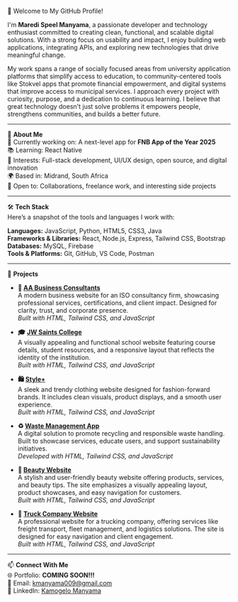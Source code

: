 👋 Welcome to My GitHub Profile!

I'm **Maredi Speel Manyama**, a passionate developer and technology enthusiast committed to creating clean, functional, and scalable digital solutions. With a strong focus on usability and impact, I enjoy building web applications, integrating APIs, and exploring new technologies that drive meaningful change. 

My work spans a range of socially focused areas from university application platforms that simplify access to education, to community-centered tools like Stokvel apps that promote financial empowerment, and digital systems that improve access to municipal services. I approach every project with curiosity, purpose, and a dedication to continuous learning. I believe that great technology doesn't just solve problems it empowers people, strengthens communities, and builds a better future.

---

🚀 **About Me**  
💼 Currently working on: A next-level app for **FNB App of the Year 2025**  
📚 Learning: React Native  
🎯 Interests: Full-stack development, UI/UX design, open source, and digital innovation  
🌍 Based in: Midrand, South Africa  
🤝 Open to: Collaborations, freelance work, and interesting side projects  

---

🛠️ **Tech Stack**  
Here’s a snapshot of the tools and languages I work with:

**Languages:** JavaScript, Python, HTML5, CSS3, Java  
**Frameworks & Libraries:** React, Node.js, Express, Tailwind CSS, Bootstrap  
**Databases:** MySQL, Firebase  
**Tools & Platforms:** Git, GitHub, VS Code, Postman  

---

📂 **Projects**

- **🏢 [AA Business Consultants](https://kamzamanyama.github.io/AABusiness-Consultant-/)**  
  A modern business website for an ISO consultancy firm, showcasing professional services, certifications, and client impact. Designed for clarity, trust, and corporate presence.  
  _Built with HTML, Tailwind CSS, and JavaScript_

- **🎓 [JW Saints College](https://kamzamanyama.github.io/jwsaints/)**  
  A visually appealing and functional school website featuring course details, student resources, and a responsive layout that reflects the identity of the institution.  
  _Built with HTML, Tailwind CSS, and JavaScript_

- **🛍️ [Style+](https://kamzamanyama.github.io/STYLE-/)**  
  A sleek and trendy clothing website designed for fashion-forward brands. It includes clean visuals, product displays, and a smooth user experience.  
  _Built with HTML, Tailwind CSS, and JavaScript_

- **♻️ [Waste Management App](https://kamzamanyama.github.io/pacificScraps/)**  
  A digital solution to promote recycling and responsible waste handling. Built to showcase services, educate users, and support sustainability initiatives.  
  _Developed with HTML, Tailwind CSS, and JavaScript_
  
- **💅 [Beauty Website](https://kamzamanyama.github.io/prjectBeauty/)**  
  A stylish and user-friendly beauty website offering products, services, and beauty tips. The site emphasizes a visually appealing layout, product showcases, and easy navigation for customers.  
  _Built with HTML, Tailwind CSS, and JavaScript_

- **🚛 [Truck Company Website](https://kamzamanyama.github.io/truck_company/)**  
  A professional website for a trucking company, offering services like freight transport, fleet management, and logistics solutions. The site is designed for easy navigation and client engagement.  
  _Built with HTML, Tailwind CSS, and JavaScript_
  
---

📫 **Connect With Me**  
🌐 Portfolio: **COMING SOON!!!**  
📧 Email: [kmanyama009@gmail.com](mailto:kmanyama009@gmail.com)  
💼 LinkedIn: [Kamogelo Manyama](https://www.linkedin.com/in/kamogelo-manyama-711269281/)

